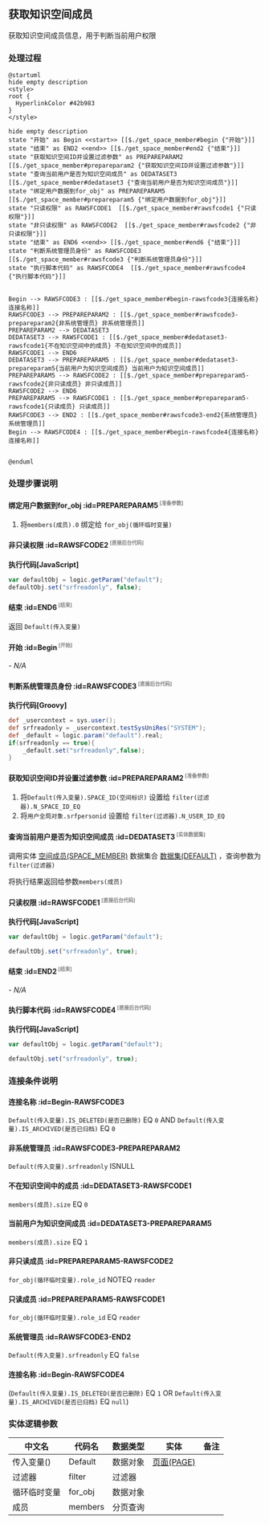 ## 获取知识空间成员 <!-- {docsify-ignore-all} -->

   获取知识空间成员信息，用于判断当前用户权限

### 处理过程

```plantuml
@startuml
hide empty description
<style>
root {
  HyperlinkColor #42b983
}
</style>

hide empty description
state "开始" as Begin <<start>> [[$./get_space_member#begin {"开始"}]]
state "结束" as END2 <<end>> [[$./get_space_member#end2 {"结束"}]]
state "获取知识空间ID并设置过滤参数" as PREPAREPARAM2  [[$./get_space_member#prepareparam2 {"获取知识空间ID并设置过滤参数"}]]
state "查询当前用户是否为知识空间成员" as DEDATASET3  [[$./get_space_member#dedataset3 {"查询当前用户是否为知识空间成员"}]]
state "绑定用户数据到for_obj" as PREPAREPARAM5  [[$./get_space_member#prepareparam5 {"绑定用户数据到for_obj"}]]
state "只读权限" as RAWSFCODE1  [[$./get_space_member#rawsfcode1 {"只读权限"}]]
state "非只读权限" as RAWSFCODE2  [[$./get_space_member#rawsfcode2 {"非只读权限"}]]
state "结束" as END6 <<end>> [[$./get_space_member#end6 {"结束"}]]
state "判断系统管理员身份" as RAWSFCODE3  [[$./get_space_member#rawsfcode3 {"判断系统管理员身份"}]]
state "执行脚本代码" as RAWSFCODE4  [[$./get_space_member#rawsfcode4 {"执行脚本代码"}]]


Begin --> RAWSFCODE3 : [[$./get_space_member#begin-rawsfcode3{连接名称} 连接名称]]
RAWSFCODE3 --> PREPAREPARAM2 : [[$./get_space_member#rawsfcode3-prepareparam2{非系统管理员} 非系统管理员]]
PREPAREPARAM2 --> DEDATASET3
DEDATASET3 --> RAWSFCODE1 : [[$./get_space_member#dedataset3-rawsfcode1{不在知识空间中的成员} 不在知识空间中的成员]]
RAWSFCODE1 --> END6
DEDATASET3 --> PREPAREPARAM5 : [[$./get_space_member#dedataset3-prepareparam5{当前用户为知识空间成员} 当前用户为知识空间成员]]
PREPAREPARAM5 --> RAWSFCODE2 : [[$./get_space_member#prepareparam5-rawsfcode2{非只读成员} 非只读成员]]
RAWSFCODE2 --> END6
PREPAREPARAM5 --> RAWSFCODE1 : [[$./get_space_member#prepareparam5-rawsfcode1{只读成员} 只读成员]]
RAWSFCODE3 --> END2 : [[$./get_space_member#rawsfcode3-end2{系统管理员} 系统管理员]]
Begin --> RAWSFCODE4 : [[$./get_space_member#begin-rawsfcode4{连接名称} 连接名称]]


@enduml
```


### 处理步骤说明

#### 绑定用户数据到for_obj :id=PREPAREPARAM5<sup class="footnote-symbol"> <font color=gray size=1>[准备参数]</font></sup>



1. 将`members(成员).0` 绑定给  `for_obj(循环临时变量)`

#### 非只读权限 :id=RAWSFCODE2<sup class="footnote-symbol"> <font color=gray size=1>[直接后台代码]</font></sup>



<p class="panel-title"><b>执行代码[JavaScript]</b></p>

```javascript
var defaultObj = logic.getParam("default");
defaultObj.set("srfreadonly", false);
```

#### 结束 :id=END6<sup class="footnote-symbol"> <font color=gray size=1>[结束]</font></sup>



返回 `Default(传入变量)`

#### 开始 :id=Begin<sup class="footnote-symbol"> <font color=gray size=1>[开始]</font></sup>



*- N/A*
#### 判断系统管理员身份 :id=RAWSFCODE3<sup class="footnote-symbol"> <font color=gray size=1>[直接后台代码]</font></sup>



<p class="panel-title"><b>执行代码[Groovy]</b></p>

```groovy
def _usercontext = sys.user();
def srfreadonly = _usercontext.testSysUniRes("SYSTEM");
def _default = logic.param("default").real;
if(srfreadonly == true){
    _default.set("srfreadonly",false);
}
```

#### 获取知识空间ID并设置过滤参数 :id=PREPAREPARAM2<sup class="footnote-symbol"> <font color=gray size=1>[准备参数]</font></sup>



1. 将`Default(传入变量).SPACE_ID(空间标识)` 设置给  `filter(过滤器).N_SPACE_ID_EQ`
2. 将`用户全局对象.srfpersonid` 设置给  `filter(过滤器).N_USER_ID_EQ`

#### 查询当前用户是否为知识空间成员 :id=DEDATASET3<sup class="footnote-symbol"> <font color=gray size=1>[实体数据集]</font></sup>



调用实体 [空间成员(SPACE_MEMBER)](module/Wiki/space_member.md) 数据集合 [数据集(DEFAULT)](module/Wiki/space_member#数据集合) ，查询参数为`filter(过滤器)`

将执行结果返回给参数`members(成员)`

#### 只读权限 :id=RAWSFCODE1<sup class="footnote-symbol"> <font color=gray size=1>[直接后台代码]</font></sup>



<p class="panel-title"><b>执行代码[JavaScript]</b></p>

```javascript
var defaultObj = logic.getParam("default");

defaultObj.set("srfreadonly", true);
```

#### 结束 :id=END2<sup class="footnote-symbol"> <font color=gray size=1>[结束]</font></sup>



*- N/A*

#### 执行脚本代码 :id=RAWSFCODE4<sup class="footnote-symbol"> <font color=gray size=1>[直接后台代码]</font></sup>



<p class="panel-title"><b>执行代码[JavaScript]</b></p>

```javascript
var defaultObj = logic.getParam("default");

defaultObj.set("srfreadonly", true);
```


### 连接条件说明
#### 连接名称 :id=Begin-RAWSFCODE3

`Default(传入变量).IS_DELETED(是否已删除)` EQ `0` AND `Default(传入变量).IS_ARCHIVED(是否已归档)` EQ `0`
#### 非系统管理员 :id=RAWSFCODE3-PREPAREPARAM2

`Default(传入变量).srfreadonly` ISNULL
#### 不在知识空间中的成员 :id=DEDATASET3-RAWSFCODE1

`members(成员).size` EQ `0`
#### 当前用户为知识空间成员 :id=DEDATASET3-PREPAREPARAM5

`members(成员).size` EQ `1`
#### 非只读成员 :id=PREPAREPARAM5-RAWSFCODE2

`for_obj(循环临时变量).role_id` NOTEQ `reader`
#### 只读成员 :id=PREPAREPARAM5-RAWSFCODE1

`for_obj(循环临时变量).role_id` EQ `reader`
#### 系统管理员 :id=RAWSFCODE3-END2

`Default(传入变量).srfreadonly` EQ `false`
#### 连接名称 :id=Begin-RAWSFCODE4

(`Default(传入变量).IS_DELETED(是否已删除)` EQ `1` OR `Default(传入变量).IS_ARCHIVED(是否已归档)` EQ `null`)


### 实体逻辑参数

|    中文名   |    代码名    |  数据类型    |  实体   |备注 |
| --------| --------| -------- | -------- | --------   |
|传入变量(<i class="fa fa-check"/></i>)|Default|数据对象|[页面(PAGE)](module/Wiki/article_page.md)||
|过滤器|filter|过滤器|||
|循环临时变量|for_obj|数据对象|||
|成员|members|分页查询|||
